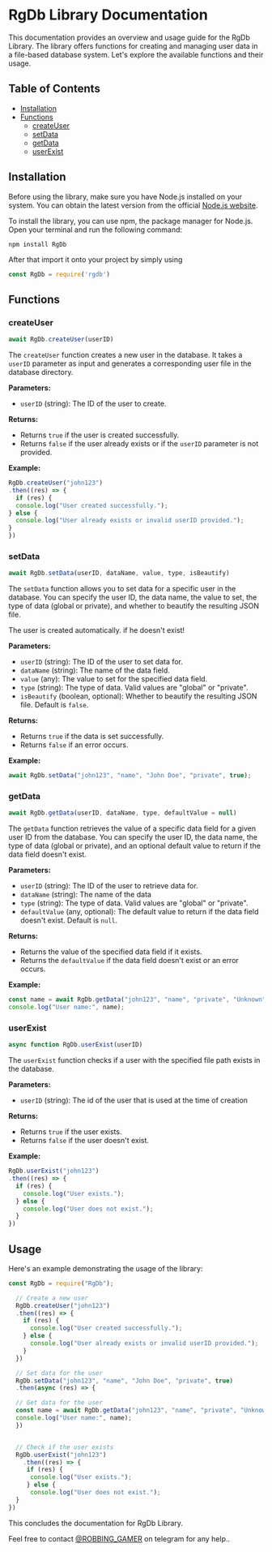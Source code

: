 # RgDb Library Documentation

This documentation provides an overview and usage guide for the RgDb Library. The library offers functions for creating and managing user data in a file-based database system. Let's explore the available functions and their usage.

## Table of Contents

- [Installation](#installation)
- [Functions](#functions)
  - [createUser](#createuser)
  - [setData](#setdata)
  - [getData](#getdata)
  - [userExist](#userexist)

## Installation

Before using the library, make sure you have Node.js installed on your system. You can obtain the latest version from the official [Node.js website](https://nodejs.org).

To install the library, you can use npm, the package manager for Node.js. Open your terminal and run the following command:

```shell
npm install RgDb
```

After that import it onto your project by simply using

```javascript
const RgDb = require('rgdb')
```


## Functions
### createUser

```javascript
await RgDb.createUser(userID)
```

The `createUser` function creates a new user in the database. It takes a `userID` parameter as input and generates a corresponding user file in the database directory.

**Parameters:**

- `userID` (string): The ID of the user to create.

**Returns:**

- Returns `true` if the user is created successfully.
- Returns `false` if the user already exists or if the `userID` parameter is not provided.

**Example:**

```javascript
RgDb.createUser("john123")
.then((res) => {
  if (res) {
  console.log("User created successfully.");
} else {
  console.log("User already exists or invalid userID provided.");
}
})
```

### setData

```javascript
await RgDb.setData(userID, dataName, value, type, isBeautify)
```

The `setData` function allows you to set data for a specific user in the database. You can specify the user ID, the data name, the value to set, the type of data (global or private), and whether to beautify the resulting JSON file.

The user is created automatically. if he doesn't exist!

**Parameters:**

- `userID` (string): The ID of the user to set data for.
- `dataName` (string): The name of the data field.
- `value` (any): The value to set for the specified data field.
- `type` (string): The type of data. Valid values are "global" or "private".
- `isBeautify` (boolean, optional): Whether to beautify the resulting JSON file. Default is `false`.

**Returns:**

- Returns `true` if the data is set successfully.
- Returns `false` if an error occurs.

**Example:**

```javascript
await RgDb.setData("john123", "name", "John Doe", "private", true);
```

### getData

```javascript
await RgDb.getData(userID, dataName, type, defaultValue = null)
```

The `getData` function retrieves the value of a specific data field for a given user ID from the database. You can specify the user ID, the data name, the type of data (global or private), and an optional default value to return if the data field doesn't exist.

**Parameters:**

- `userID` (string): The ID of the user to retrieve data for.
- `dataName` (string): The name of the data
- `type` (string): The type of data. Valid values are "global" or "private".
- `defaultValue` (any, optional): The default value to return if the data field doesn't exist. Default is `null`.

**Returns:**

- Returns the value of the specified data field if it exists.
- Returns the `defaultValue` if the data field doesn't exist or an error occurs.

**Example:**

```javascript
const name = await RgDb.getData("john123", "name", "private", "Unknown");
console.log("User name:", name);
```

### userExist

```javascript
async function RgDb.userExist(userID)
```

The `userExist` function checks if a user with the specified file path exists in the database.

**Parameters:**

- `userID` (string): The id of the user that is used at the time of creation

**Returns:**

- Returns `true` if the user exists.
- Returns `false` if the user doesn't exist.

**Example:**

```javascript
RgDb.userExist("john123")
.then((res) => {
  if (res) {
    console.log("User exists.");
  } else {
    console.log("User does not exist.");
  }
})
```

## Usage

Here's an example demonstrating the usage of the library:

```javascript
const RgDb = require("RgDb");

  // Create a new user
  RgDb.createUser("john123")
  .then((res) => {
    if (res) {
      console.log("User created successfully.");
    } else {
      console.log("User already exists or invalid userID provided.");
    }
  })

  // Set data for the user
  RgDb.setData("john123", "name", "John Doe", "private", true)
  .then(async (res) => {

  // Get data for the user
  const name = await RgDb.getData("john123", "name", "private", "Unknown");
  console.log("User name:", name);
  })


  // Check if the user exists
  RgDb.userExist("john123")
    .then((res) => {
     if (res) {
      console.log("User exists.");
     } else {
      console.log("User does not exist.");
  }
})
```
This concludes the documentation for RgDb Library.

 Feel free to contact [@ROBBING_GAMER](https://t.me/ROBBING_GAMER) on telegram for any help..
